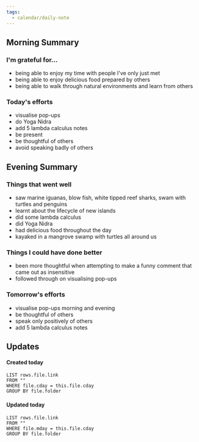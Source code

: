 ```yaml
---
tags:
  - calendar/daily-note
---
```


## Morning Summary

### I'm grateful for...

- being able to enjoy my time with people I've only just met
- being able to enjoy delicious food prepared by others
- being able to walk through natural environments and learn from others

### Today's efforts

- visualise pop-ups
- do Yoga Nidra
- add 5 lambda calculus notes
- be present
- be thoughtful of others
- avoid speaking badly of others

## Evening Summary

### Things that went well

- saw marine iguanas, blow fish, white tipped reef sharks, swam with turtles and penguins
- learnt about the lifecycle of new islands
- did some lambda calculus
- did Yoga Nidra
- had delicious food throughout the day
- kayaked in a mangrove swamp with turtles all around us

### Things I could have done better

- been more thoughtful when attempting to make a funny comment that came out as insensitive
- followed through on visualising pop-ups

### Tomorrow's efforts

- visualise pop-ups morning and evening
- be thoughtful of others
- speak only positively of others
- add 5 lambda calculus notes

## Updates

#### Created today

```dataview
LIST rows.file.link
FROM ""
WHERE file.cday = this.file.cday
GROUP BY file.folder
```

#### Updated today

```dataview
LIST rows.file.link
FROM ""
WHERE file.mday = this.file.cday
GROUP BY file.folder
```
